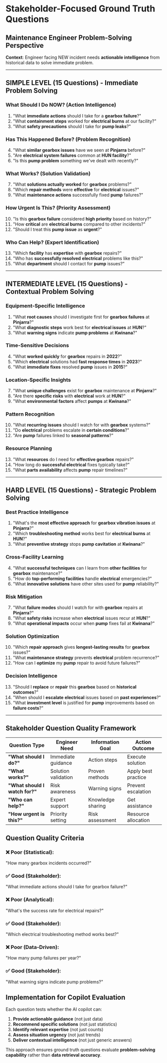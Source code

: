 # Stakeholder-Focused Ground Truth Questions
## Maintenance Engineer Problem-Solving Perspective

**Context**: Engineer facing NEW incident needs **actionable intelligence** from historical data to solve immediate problem.

---

## SIMPLE LEVEL (15 Questions) - Immediate Problem Solving

### What Should I Do NOW? (Action Intelligence)
1. "What **immediate actions** should I take for a **gearbox failure**?"
2. "What **containment steps** worked for **electrical burns** at our facility?"
3. "What **safety precautions** should I take for **pump leaks**?"

### Has This Happened Before? (Problem Recognition)
4. "What **similar gearbox issues** have we seen at **Pinjarra** before?"
5. "Are **electrical system failures** common at **HUN facility**?"
6. "Is this **pump problem** something we've dealt with recently?"

### What Works? (Solution Validation)
7. "What **solutions actually worked** for **gearbox** problems?"
8. "Which **repair methods** were **effective** for **electrical** issues?"
9. "What **maintenance actions** successfully fixed **pump** failures?"

### How Urgent Is This? (Priority Assessment)
10. "Is this **gearbox failure** considered **high priority** based on history?"
11. "How **critical** are **electrical burns** compared to other incidents?"
12. "Should I treat this **pump issue** as **urgent**?"

### Who Can Help? (Expert Identification)
13. "Which **facility** has **expertise** with **gearbox** repairs?"
14. "Who has **successfully resolved** **electrical** problems like this?"
15. "What **department** should I contact for **pump** issues?"

---

## INTERMEDIATE LEVEL (15 Questions) - Contextual Problem Solving

### Equipment-Specific Intelligence
1. "What **root causes** should I investigate first for **gearbox failures** at **Pinjarra**?"
2. "What **diagnostic steps** work best for **electrical issues** at **HUN**?"
3. "What **warning signs** indicate **pump problems** at **Kwinana**?"

### Time-Sensitive Decisions
4. "What **worked quickly** for **gearbox** repairs in **2022**?"
5. "Which **electrical** solutions had **fast response times** in **2023**?"
6. "What **immediate fixes** resolved **pump** issues in **2015**?"

### Location-Specific Insights
7. "What **unique challenges** exist for **gearbox** maintenance at **Pinjarra**?"
8. "Are there **specific risks** with **electrical** work at **HUN**?"
9. "What **environmental factors** affect **pumps** at **Kwinana**?"

### Pattern Recognition
10. "What **recurring issues** should I watch for with **gearbox** systems?"
11. "Do **electrical** problems escalate in **certain conditions**?"
12. "Are **pump** failures linked to **seasonal patterns**?"

### Resource Planning
13. "What **resources** do I need for **effective gearbox** repairs?"
14. "How long do **successful electrical** fixes typically take?"
15. "What **parts availability** affects **pump** repair timelines?"

---

## HARD LEVEL (15 Questions) - Strategic Problem Solving

### Best Practice Intelligence
1. "What's the **most effective approach** for **gearbox vibration issues** at **Pinjarra**?"
2. "Which **troubleshooting method** works best for **electrical burns** at **HUN**?"
3. "What **preventive strategy** stops **pump cavitation** at **Kwinana**?"

### Cross-Facility Learning
4. "What **successful techniques** can I learn from **other facilities** for **gearbox** maintenance?"
5. "How do **top-performing facilities** handle **electrical** emergencies?"
6. "What **innovative solutions** have other sites used for **pump** reliability?"

### Risk Mitigation
7. "What **failure modes** should I watch for with **gearbox** repairs at **Pinjarra**?"
8. "What **safety risks** increase when **electrical** issues recur at **HUN**?"
9. "What **operational impacts** occur when **pump** fixes fail at **Kwinana**?"

### Solution Optimization
10. "Which **repair approach** gives **longest-lasting results** for **gearbox** issues?"
11. "What **maintenance strategy** prevents **electrical** problem recurrence?"
12. "How can I **optimize** my **pump** repair to avoid future failures?"

### Decision Intelligence
13. "Should I **replace** or **repair** this **gearbox** based on **historical outcomes**?"
14. "When should I **escalate** **electrical** issues based on **past experiences**?"
15. "What **investment level** is justified for **pump** improvements based on **failure costs**?"

---

## Stakeholder Question Quality Framework

| Question Type | Engineer Need | Information Goal | Action Outcome |
|---------------|---------------|------------------|----------------|
| **"What should I do?"** | Immediate guidance | Action steps | Execute solution |
| **"What works?"** | Solution validation | Proven methods | Apply best practice |
| **"What should I watch for?"** | Risk awareness | Warning signs | Prevent escalation |
| **"Who can help?"** | Expert support | Knowledge sharing | Get assistance |
| **"How urgent is this?"** | Priority setting | Risk assessment | Resource allocation |

## Question Quality Criteria

### ❌ Poor (Statistical): 
"How many gearbox incidents occurred?"

### ✅ Good (Stakeholder): 
"What immediate actions should I take for gearbox failure?"

### ❌ Poor (Analytical): 
"What's the success rate for electrical repairs?"

### ✅ Good (Stakeholder): 
"Which electrical troubleshooting method works best?"

### ❌ Poor (Data-Driven): 
"How many pump failures per year?"

### ✅ Good (Stakeholder): 
"What warning signs indicate pump problems?"

## Implementation for Copilot Evaluation

Each question tests whether the AI copilot can:
1. **Provide actionable guidance** (not just data)
2. **Recommend specific solutions** (not just statistics)
3. **Identify relevant expertise** (not just counts)
4. **Assess situation urgency** (not just trends)
5. **Deliver contextual intelligence** (not just generic answers)

This approach ensures ground truth questions evaluate **problem-solving capability** rather than **data retrieval accuracy**. 